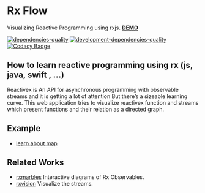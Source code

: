 # Rx Flow

Visualizing Reactive Programming using rxjs.
[**DEMO**](https://fingerpich.github.io/rx-flow/)

[![dependencies-quality]( https://david-dm.org/fingerpich/rx-flow.svg)](https://david-dm.org/fingerpich/rx-flow)
[![development-dependencies-quality](https://david-dm.org/fingerpich/rx-flow/dev-status.svg)](https://david-dm.org/fingerpich/rx-flow#info=devDependencies)
[![Codacy Badge](https://api.codacy.com/project/badge/Grade/3a50eeb043584886b60f961426032030)](https://www.codacy.com/app/zarei-bs/rx-studio?utm_source=github.com&amp;utm_medium=referral&amp;utm_content=fingerpich/rx-studio&amp;utm_campaign=Badge_Grade)

## How to learn reactive programming using rx (js, java, swift , ...) 

Reactivex is An API for asynchronous programming with observable streams and it is getting a lot of attention 
But there’s a sizeable learning curve.
This web application tries to visualize reactivex function and streams 
which present functions and their relation as a directed graph.

## Example

 - [learn about map](https://fingerpich.github.io/rx-flow/load/%7B%22nodes%22%3A%5B%7B%22id%22%3A2%2C%22x%22%3A277.671875%2C%22y%22%3A292%2C%22node_type%22%3A%22Range%22%2C%22properties%22%3A%7B%22start%22%3A2%2C%22count%22%3A1%7D%7D%2C%7B%22id%22%3A3%2C%22x%22%3A288.671875%2C%22y%22%3A489%2C%22node_type%22%3A%22Map%22%2C%22properties%22%3A%7B%22mapFunc%22%3A0%7D%7D%2C%7B%22id%22%3A4%2C%22x%22%3A596.671875%2C%22y%22%3A285%2C%22node_type%22%3A%22Map%22%2C%22properties%22%3A%7B%22mapFunc%22%3A0%7D%7D%2C%7B%22id%22%3A5%2C%22x%22%3A290.671875%2C%22y%22%3A709%2C%22node_type%22%3A%22Map%22%2C%22properties%22%3A%7B%22mapFunc%22%3A0%7D%7D%2C%7B%22id%22%3A6%2C%22x%22%3A602.671875%2C%22y%22%3A492%2C%22node_type%22%3A%22Map%22%2C%22properties%22%3A%7B%22mapFunc%22%3A0%7D%7D%2C%7B%22id%22%3A7%2C%22x%22%3A607.671875%2C%22y%22%3A719%2C%22node_type%22%3A%22Subscribe%22%2C%22properties%22%3A%7B%7D%7D%2C%7B%22id%22%3A8%2C%22x%22%3A895.671875%2C%22y%22%3A486%2C%22node_type%22%3A%22Subscribe%22%2C%22properties%22%3A%7B%7D%7D%2C%7B%22id%22%3A9%2C%22x%22%3A911.671875%2C%22y%22%3A279%2C%22node_type%22%3A%22Subscribe%22%2C%22properties%22%3A%7B%7D%7D%5D%2C%22edges%22%3A%5B%7B%22source%22%3A5%2C%22target%22%3A7%7D%2C%7B%22source%22%3A6%2C%22target%22%3A5%7D%2C%7B%22source%22%3A3%2C%22target%22%3A6%7D%2C%7B%22source%22%3A4%2C%22target%22%3A3%7D%2C%7B%22source%22%3A2%2C%22target%22%3A4%7D%2C%7B%22source%22%3A4%2C%22target%22%3A9%7D%2C%7B%22source%22%3A6%2C%22target%22%3A8%7D%5D%7D)

## Related Works
 - [rxmarbles](http://rxmarbles.com/) Interactive diagrams of Rx Observables.
 - [rxvision](http://jaredforsyth.com/rxvision/examples/playground/) Visualize the streams.
